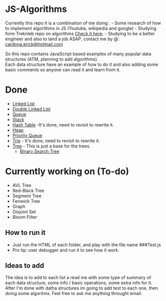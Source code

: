 # JS-Algorithms
Currently this repo it is a combination of me doing :
    - Some research of how to implement algorithms in JS (Youtube, wikipedia and google)
    - Studying form Treknleb repo on algorithms [Check it here](https://github.com/trekhleb/javascript-algorithms).
    - Studying to be a better engineer and also to land a job ASAP, contact me by @: cardona.erick@hotmail.com

So this repo contains JavaScript based examples of many popular data structures (ATM, planning to add algorithms).  
Each data structure have an example of how to do it and also adding some basic comments so anyone can read it and learn from it.  


# Done

-   [Linked List](https://github.com/SethOfCarso/JS-Algorithms/tree/master/DataStructure/Linkedlist)  
-   [Double Linked List](https://github.com/SethOfCarso/JS-Algorithms/tree/master/DataStructure/DoubleLinkedList)  
-   [Queue](https://github.com/SethOfCarso/JS-Algorithms/tree/master/DataStructure/Queue)  
-   [Stack](https://github.com/SethOfCarso/JS-Algorithms/tree/master/DataStructure/stack)  
-   [Hash Table](https://github.com/SethOfCarso/JS-Algorithms/tree/master/DataStructure/HashTable)  -It's done, need to revisit to rewrite it.
-   [Heap](https://github.com/SethOfCarso/JS-Algorithms/tree/master/DataStructure/Heap)  
-   [Priority Queue](https://github.com/SethOfCarso/JS-Algorithms/tree/master/DataStructure/stack)  
-   [Trie](https://github.com/SethOfCarso/JS-Algorithms/tree/master/DataStructure/Trie) - It's done, need to revisit to rewrite it.  
-   [Tree](https://github.com/SethOfCarso/JS-Algorithms/tree/master/DataStructure/Tree)   - This is just a base for the trees.  
    -   [Binary Search Tree](https://github.com/SethOfCarso/JS-Algorithms/tree/master/DataStructure/stack)  


# Currently working on (To-do)
-   AVL Tree  
-   Red-Black Tree  
-   Segment Tree  
-   Fenwick Tree  
-   Graph  
-   Disjoint Set  
-   Bloom Filter  


## How to run it

-   Just run the HTML of each folder, and play with the file name ###Test.js  
-   Pro tip: user debugger and run it to see how it work.  

## Ideas to add

The idea is to add to each list a read me with some type of summary of each data structure, some info / basic operations, some extra info for it.  
After I'm done with datha structures im going to add test to each one, then doing some algoritms.
Feel free to ask me anything throught email.